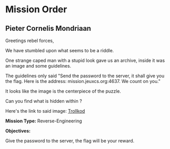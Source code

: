 # Mission Order

## Pieter Cornelis Mondriaan

Greetings rebel forces,

We have stumbled upon what seems to be a riddle.

One strange caped man with a stupid look gave us an archive, inside it was an image and some guidelines.

The guidelines only said "Send the password to the server, it shall give you the flag. Here is the address: mission.jeuxcs.org:4637. We count on you."

It looks like the image is the centerpiece of the puzzle.

Can you find what is hidden within ?

Here's the link to said image: [Trollkod](trollkod.png)

**Mission Type:** Reverse-Engineering

**Objectives:**

Give the password to the server, the flag will be your reward.
